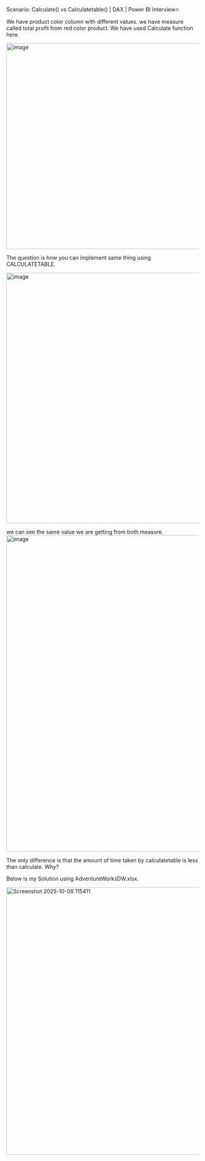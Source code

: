 Scenario: Calculate() vs Calculatetable() | DAX | Power BI Interview🔥

We have product color column with different values. we have measure called total profit from red color product. We have used Calculate function here. 

<img width="1172" height="539" alt="image" src="https://github.com/user-attachments/assets/b38826b8-ccd3-4fb3-8db0-a1c8b5f7adbb" />

The question is how you can implement same thing using CALCULATETABLE.

<img width="1919" height="656" alt="image" src="https://github.com/user-attachments/assets/cc957aec-76d7-4347-9ab0-0d9a63a0480c" />

we can see the same value we are getting from both measure.
<img width="1919" height="829" alt="image" src="https://github.com/user-attachments/assets/04672879-b95a-4d12-8e24-e13be293dcc1" />

The only difference is that the amount of time taken by calculatetable is less than calculate. Why?

Below is my Solution using AdventureWorksDW.xlsx. 

<img width="1388" height="701" alt="Screenshot 2025-10-08 115411" src="https://github.com/user-attachments/assets/3317957d-47c0-4c79-887c-9349ea0f0098" />
